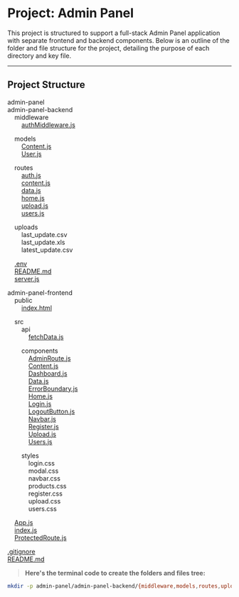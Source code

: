 # Project: Admin Panel

This project is structured to support a full-stack Admin Panel application with separate frontend and backend components. Below is an outline of the folder and file structure for the project, detailing the purpose of each directory and key file.

---

## Project Structure
admin-panel  
admin-panel-backend  
&nbsp;&nbsp;&nbsp;&nbsp;middleware  
&nbsp;&nbsp;&nbsp;&nbsp;&nbsp;&nbsp;&nbsp;&nbsp;[authMiddleware.js](#authmiddlewarejs)  

&nbsp;&nbsp;&nbsp;&nbsp;models  
&nbsp;&nbsp;&nbsp;&nbsp;&nbsp;&nbsp;&nbsp;&nbsp;[Content.js](#contentjs)  
&nbsp;&nbsp;&nbsp;&nbsp;&nbsp;&nbsp;&nbsp;&nbsp;[User.js](#userjs)  

&nbsp;&nbsp;&nbsp;&nbsp;routes  
&nbsp;&nbsp;&nbsp;&nbsp;&nbsp;&nbsp;&nbsp;&nbsp;[auth.js](#authjs)  
&nbsp;&nbsp;&nbsp;&nbsp;&nbsp;&nbsp;&nbsp;&nbsp;[content.js](#contentjs-1)  
&nbsp;&nbsp;&nbsp;&nbsp;&nbsp;&nbsp;&nbsp;&nbsp;[data.js](#datajs)  
&nbsp;&nbsp;&nbsp;&nbsp;&nbsp;&nbsp;&nbsp;&nbsp;[home.js](#homejs)  
&nbsp;&nbsp;&nbsp;&nbsp;&nbsp;&nbsp;&nbsp;&nbsp;[upload.js](#uploadjs)  
&nbsp;&nbsp;&nbsp;&nbsp;&nbsp;&nbsp;&nbsp;&nbsp;[users.js](#usersjs)  

&nbsp;&nbsp;&nbsp;&nbsp;uploads  
&nbsp;&nbsp;&nbsp;&nbsp;&nbsp;&nbsp;&nbsp;&nbsp;last_update.csv  
&nbsp;&nbsp;&nbsp;&nbsp;&nbsp;&nbsp;&nbsp;&nbsp;last_update.xls  
&nbsp;&nbsp;&nbsp;&nbsp;&nbsp;&nbsp;&nbsp;&nbsp;latest_update.csv  

&nbsp;&nbsp;&nbsp;&nbsp;[.env](#.env)  
&nbsp;&nbsp;&nbsp;&nbsp;[README.md](#readmemd)  
&nbsp;&nbsp;&nbsp;&nbsp;[server.js](#serverjs)  

admin-panel-frontend  
&nbsp;&nbsp;&nbsp;&nbsp;public  
&nbsp;&nbsp;&nbsp;&nbsp;&nbsp;&nbsp;&nbsp;&nbsp;[index.html](#indexhtml)  

&nbsp;&nbsp;&nbsp;&nbsp;src  
&nbsp;&nbsp;&nbsp;&nbsp;&nbsp;&nbsp;&nbsp;&nbsp;api  
&nbsp;&nbsp;&nbsp;&nbsp;&nbsp;&nbsp;&nbsp;&nbsp;&nbsp;&nbsp;&nbsp;&nbsp;[fetchData.js](#fetchdatajs)  

&nbsp;&nbsp;&nbsp;&nbsp;&nbsp;&nbsp;&nbsp;&nbsp;components  
&nbsp;&nbsp;&nbsp;&nbsp;&nbsp;&nbsp;&nbsp;&nbsp;&nbsp;&nbsp;&nbsp;&nbsp;[AdminRoute.js](#adminroutejs)  
&nbsp;&nbsp;&nbsp;&nbsp;&nbsp;&nbsp;&nbsp;&nbsp;&nbsp;&nbsp;&nbsp;&nbsp;[Content.js](#contentjs-2)  
&nbsp;&nbsp;&nbsp;&nbsp;&nbsp;&nbsp;&nbsp;&nbsp;&nbsp;&nbsp;&nbsp;&nbsp;[Dashboard.js](#dashboardjs)  
&nbsp;&nbsp;&nbsp;&nbsp;&nbsp;&nbsp;&nbsp;&nbsp;&nbsp;&nbsp;&nbsp;&nbsp;[Data.js](#datajs-1)  
&nbsp;&nbsp;&nbsp;&nbsp;&nbsp;&nbsp;&nbsp;&nbsp;&nbsp;&nbsp;&nbsp;&nbsp;[ErrorBoundary.js](#errorboundaryjs)  
&nbsp;&nbsp;&nbsp;&nbsp;&nbsp;&nbsp;&nbsp;&nbsp;&nbsp;&nbsp;&nbsp;&nbsp;[Home.js](#homejs-1)  
&nbsp;&nbsp;&nbsp;&nbsp;&nbsp;&nbsp;&nbsp;&nbsp;&nbsp;&nbsp;&nbsp;&nbsp;[Login.js](#loginjs)  
&nbsp;&nbsp;&nbsp;&nbsp;&nbsp;&nbsp;&nbsp;&nbsp;&nbsp;&nbsp;&nbsp;&nbsp;[LogoutButton.js](#logoutbuttonjs)  
&nbsp;&nbsp;&nbsp;&nbsp;&nbsp;&nbsp;&nbsp;&nbsp;&nbsp;&nbsp;&nbsp;&nbsp;[Navbar.js](#navbarjs)  
&nbsp;&nbsp;&nbsp;&nbsp;&nbsp;&nbsp;&nbsp;&nbsp;&nbsp;&nbsp;&nbsp;&nbsp;[Register.js](#registerjs)  
&nbsp;&nbsp;&nbsp;&nbsp;&nbsp;&nbsp;&nbsp;&nbsp;&nbsp;&nbsp;&nbsp;&nbsp;[Upload.js](#uploadjs-1)  
&nbsp;&nbsp;&nbsp;&nbsp;&nbsp;&nbsp;&nbsp;&nbsp;&nbsp;&nbsp;&nbsp;&nbsp;[Users.js](#usersjs-1)  

&nbsp;&nbsp;&nbsp;&nbsp;&nbsp;&nbsp;&nbsp;&nbsp;styles  
&nbsp;&nbsp;&nbsp;&nbsp;&nbsp;&nbsp;&nbsp;&nbsp;&nbsp;&nbsp;&nbsp;&nbsp;login.css  
&nbsp;&nbsp;&nbsp;&nbsp;&nbsp;&nbsp;&nbsp;&nbsp;&nbsp;&nbsp;&nbsp;&nbsp;modal.css  
&nbsp;&nbsp;&nbsp;&nbsp;&nbsp;&nbsp;&nbsp;&nbsp;&nbsp;&nbsp;&nbsp;&nbsp;navbar.css  
&nbsp;&nbsp;&nbsp;&nbsp;&nbsp;&nbsp;&nbsp;&nbsp;&nbsp;&nbsp;&nbsp;&nbsp;products.css  
&nbsp;&nbsp;&nbsp;&nbsp;&nbsp;&nbsp;&nbsp;&nbsp;&nbsp;&nbsp;&nbsp;&nbsp;register.css  
&nbsp;&nbsp;&nbsp;&nbsp;&nbsp;&nbsp;&nbsp;&nbsp;&nbsp;&nbsp;&nbsp;&nbsp;upload.css  
&nbsp;&nbsp;&nbsp;&nbsp;&nbsp;&nbsp;&nbsp;&nbsp;&nbsp;&nbsp;&nbsp;&nbsp;users.css  

&nbsp;&nbsp;&nbsp;&nbsp;[App.js](#appjs)  
&nbsp;&nbsp;&nbsp;&nbsp;[index.js](#indexjs-1)  
&nbsp;&nbsp;&nbsp;&nbsp;[ProtectedRoute.js](#protectedroutejs)  

[.gitignore](#.gitignore)  
[README.md](#readmemd)  



> **Here's the terminal code to create the folders and files tree:**

```bash
mkdir -p admin-panel/admin-panel-backend/{middleware,models,routes,uploads} admin-panel/admin-panel-frontend/{public,src/api,src/components/styles} && touch admin-panel/.gitignore admin-panel/README.md admin-panel/admin-panel-backend/middleware/authMiddleware.js admin-panel/admin-panel-backend/models/Content.js admin-panel/admin-panel-backend/models/User.js admin-panel/admin-panel-backend/routes/{auth.js,content.js,data.js,home.js,upload.js,users.js} admin-panel/admin-panel-backend/uploads/{last_update.csv,last_update.xls,latest_update.csv} admin-panel/admin-panel-backend/.env admin-panel/admin-panel-backend/README.md admin-panel/admin-panel-backend/server.js admin-panel/admin-panel-frontend/public/index.html admin-panel/admin-panel-frontend/src/api/fetchData.js admin-panel/admin-panel-frontend/src/components/{AdminRoute.js,Content.js,Dashboard.js,Data.js,ErrorBoundary.js,Home.js,Login.js,LogoutButton.js,Navbar.js,Register.js,Upload.js,Users.js} admin-panel/admin-panel-frontend/src/components/styles/{login.css,modal.css,navbar.css,products.css,register.css,upload.css,users.css} admin-panel/admin-panel-frontend/src/{App.js,index.js,ProtectedRoute.js}
